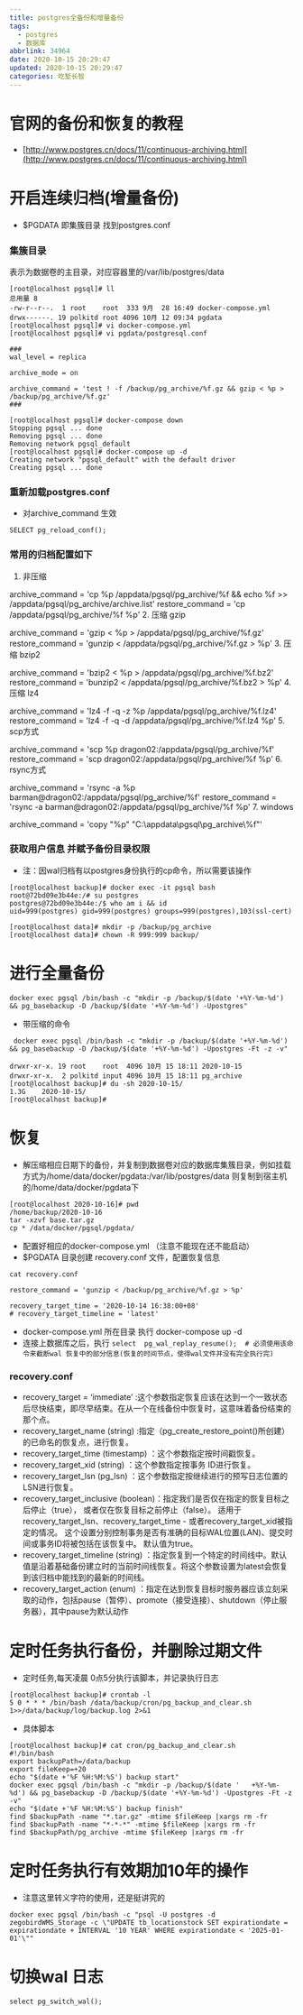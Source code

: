 ```yaml
---
title: postgres全备份和增量备份
tags:
  - postgres
  - 数据库
abbrlink: 34964
date: 2020-10-15 20:29:47
updated: 2020-10-15 20:29:47
categories: 吃堑长智
---
```



# 官网的备份和恢复的教程
- [http://www.postgres.cn/docs/11/continuous-archiving.html](http://www.postgres.cn/docs/11/continuous-archiving.html)

# 开启连续归档(增量备份)
- $PGDATA 即集簇目录 找到postgres.conf
### 集簇目录 
表示为数据卷的主目录，对应容器里的/var/lib/postgres/data
```shell_script
[root@localhost pgsql]# ll
总用量 8
-rw-r--r--.  1 root    root  333 9月  28 16:49 docker-compose.yml
drwx------. 19 polkitd root 4096 10月 12 09:34 pgdata
[root@localhost pgsql]# vi docker-compose.yml 
[root@localhost pgsql]# vi pgdata/postgresql.conf 

###
wal_level = replica

archive_mode = on

archive_command = 'test ! -f /backup/pg_archive/%f.gz && gzip < %p > /backup/pg_archive/%f.gz'
###

[root@localhost pgsql]# docker-compose down
Stopping pgsql ... done
Removing pgsql ... done
Removing network pgsql_default
[root@localhost pgsql]# docker-compose up -d
Creating network "pgsql_default" with the default driver
Creating pgsql ... done
```

### 重新加载postgres.conf 
- 对archive_command 生效
```shell_script
SELECT pg_reload_conf();
```

### 常用的归档配置如下
1. 非压缩

archive_command = 'cp %p /appdata/pgsql/pg_archive/%f && echo %f >> /appdata/pgsql/pg_archive/archive.list'
restore_command = 'cp /appdata/pgsql/pg_archive/%f %p'
2. 压缩 gzip

archive_command = 'gzip < %p > /appdata/pgsql/pg_archive/%f.gz'
restore_command = 'gunzip < /appdata/pgsql/pg_archive/%f.gz > %p'
3. 压缩 bzip2

archive_command = 'bzip2 < %p > /appdata/pgsql/pg_archive/%f.bz2'
restore_command = 'bunzip2 < /appdata/pgsql/pg_archive/%f.bz2 > %p'
4. 压缩 lz4

archive_command = 'lz4 -f -q -z %p /appdata/pgsql/pg_archive/%f.lz4'
restore_command = 'lz4 -f -q -d /appdata/pgsql/pg_archive/%f.lz4 %p'
5. scp方式

archive_command = 'scp %p dragon02:/appdata/pgsql/pg_archive/%f'
restore_command = 'scp dragon02:/appdata/pgsql/pg_archive/%f %p'
6. rsync方式

archive_command = 'rsync -a %p barman@dragon02:/appdata/pgsql/pg_archive/%f'
restore_command = 'rsync -a barman@dragon02:/appdata/pgsql/pg_archive/%f %p'
7. windows

archive_command = 'copy "%p" "C:\\appdata\\pgsql\\pg_archive\\%f"'


### 获取用户信息 并赋予备份目录权限
- 注：因wal归档有以postgres身份执行的cp命令，所以需要该操作
```shell_script
[root@localhost backup]# docker exec -it pgsql bash
root@72bd09e3b44e:/# su postgres
postgres@72bd09e3b44e:/$ who am i && id
uid=999(postgres) gid=999(postgres) groups=999(postgres),103(ssl-cert)
```

```shell_script
[root@localhost data]# mkdir -p /backup/pg_archive
[root@localhost data]# chown -R 999:999 backup/
```

# 进行全量备份
```shell_script
docker exec pgsql /bin/bash -c "mkdir -p /backup/$(date '+%Y-%m-%d') && pg_basebackup -D /backup/$(date '+%Y-%m-%d') -Upostgres" 

```
- 带压缩的命令
```shell_script
 docker exec pgsql /bin/bash -c "mkdir -p /backup/$(date '+%Y-%m-%d') && pg_basebackup -D /backup/$(date '+%Y-%m-%d') -Upostgres -Ft -z -v"
```


```shell_script
drwxr-xr-x. 19 root    root  4096 10月 15 18:11 2020-10-15
drwxr-xr-x.  2 polkitd input 4096 10月 15 18:11 pg_archive
[root@localhost backup]# du -sh 2020-10-15/
1.3G    2020-10-15/
[root@localhost backup]#
```


# 恢复
- 解压缩相应日期下的备份，并复制到数据卷对应的数据库集簇目录，例如挂载方式为/home/data/docker/pgdata:/var/lib/postgres/data 则复制到宿主机的/home/data/docker/pgdata下
```shell_script
[root@localhost 2020-10-16]# pwd
/home/backup/2020-10-16
tar -xzvf base.tar.gz
cp * /data/docker/pgsql/pgdata/
```
- 配置好相应的docker-compose.yml （注意不能现在还不能启动）
- $PGDATA 目录创建 recovery.conf 文件，配置恢复信息
```shell_script
cat recovery.conf

restore_command = 'gunzip < /backup/pg_archive/%f.gz > %p'                    

recovery_target_time = '2020-10-14 16:38:00+08'
# recovery_target_timeline = 'latest'

```
- docker-compose.yml 所在目录 执行 docker-compose up -d
- 连接上数据库之后，执行 `select  pg_wal_replay_resume();  # 必须使用该命令来截断wal 恢复中的部分信息(恢复的时间节点，使得wal文件并没有完全执行完)`
### recovery.conf
- recovery_target = ‘immediate’ :这个参数指定恢复应该在达到一个一致状态后尽快结束，即尽早结束。在从一个在线备份中恢复时，这意味着备份结束的那个点。
- recovery_target_name (string) :指定（pg_create_restore_point()所创建）的已命名的恢复点，进行恢复。
- recovery_target_time (timestamp) ：这个参数指定按时间戳恢复。
- recovery_target_xid (string) ：这个参数指定按事务 ID进行恢复。
- recovery_target_lsn (pg_lsn) ：这个参数指定按继续进行的预写日志位置的LSN进行恢复。
- recovery_target_inclusive (boolean)：指定我们是否仅在指定的恢复目标之后停止（true）， 或者仅在恢复目标之前停止（false）。 适用于recovery_target_lsn、recovery_target_time - 或者recovery_target_xid被指定的情况。 这个设置分别控制事务是否有准确的目标WAL位置(LAN)、提交时间或事务ID将被包括在该恢复中。 默认值为true。
- recovery_target_timeline (string) ：指定恢复到一个特定的时间线中。默认值是沿着基础备份建立时的当前时间线恢复。将这个参数设置为latest会恢复到该归档中能找到的最新的时间线。
- recovery_target_action (enum) ：指定在达到恢复目标时服务器应该立刻采取的动作，包括pause（暂停）、promote（接受连接）、shutdown（停止服务器），其中pause为默认动作



# 定时任务执行备份，并删除过期文件
- 定时任务,每天凌晨 0点5分执行该脚本，并记录执行日志
```shell_script
[root@localhost backup]# crontab -l
5 0 * * * /bin/bash /data/backup/cron/pg_backup_and_clear.sh 1>>/data/backup/log/backup.log 2>&1
```

- 具体脚本
```shell_script
[root@localhost backup]# cat cron/pg_backup_and_clear.sh 
#!/bin/bash
export backupPath=/data/backup
export fileKeep=+20
echo "$(date +'%F %H:%M:%S') backup start"
docker exec pgsql /bin/bash -c "mkdir -p /backup/$(date '   +%Y-%m-%d') && pg_basebackup -D /backup/$(date '+%Y-%m-%d') -Upostgres -Ft -z -v"
echo "$(date +'%F %H:%M:%S') backup finish"
find $backupPath -name "*.tar.gz" -mtime $fileKeep |xargs rm -fr
find $backupPath -name "*-*-*" -mtime $fileKeep |xargs rm -fr
find $backupPath/pg_archive -mtime $fileKeep |xargs rm -fr
```

# 定时任务执行有效期加10年的操作
- 注意这里转义字符的使用，还是挺讲究的
```shell_script
docker exec pgsql /bin/bash -c "psql -U postgres -d zegobirdWMS_Storage -c \"UPDATE tb_locationstock SET expirationdate = expirationdate + INTERVAL '10 YEAR' WHERE expirationdate < '2025-01-01'\""
```

# 切换wal 日志
```shelll_script
select pg_switch_wal();
```